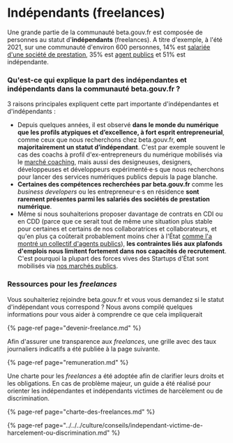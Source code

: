# Indépendants \(freelances\)

Une grande partie de la communauté beta.gouv.fr est composée de personnes au statut d'**indépendants** \(freelances\). A titre d'exemple, à l'été 2021, sur une communauté d'environ 600 personnes, 14% est [salariée d'une société de prestation](../salaries-des-societes-de-prestation.md), 35% est [agent publics](../fonctionnaires-et-contractuels-de-la-fonction-publique.md) et 51% est indépendante. 

### Qu'est-ce qui explique la part des indépendantes et indépendants dans la communauté beta.gouv.fr ? 

3 raisons principales expliquent cette part importante d'indépendantes et d'indépendants : 

* Depuis quelques années, il est observé **dans le monde du numérique que les profils atypiques et d’excellence, à fort esprit entrepreneurial**, comme ceux que nous recherchons chez beta.gouv.fr, **ont majoritairement un statut d’indépendant**. C'est par exemple souvent le cas des coachs à profil d'ex-entrepreneurs du numérique mobilisés via le [marché coaching](../../../../gerer-sa-startup-detat-ou-de-territoires-au-quotidien/gestion-administrative/marches-publics-beta.gouv.fr/marche-coaching.md), mais aussi des designeuses, designers, développeuses et développeurs expérimenté·e·s que nous recherchons pour lancer des services numériques publics depuis la page blanche. 
* **Certaines des compétences recherchées par beta.gouv.fr** comme les _business developers_ ou les entrepreneur·e·s en résidence **sont rarement présentes parmi les salariés des sociétés de prestation numérique**.
* Même si nous souhaiterions proposer davantage de contrats en CDI ou en CDD \(parce que ce serait tout de même une situation plus stable pour certaines et certains de nos collaboratrices et collaborateurs, et qu'en plus ça coûterait probablement moins cher à l'État [comme l'a montré un collectif d'agents publics](https://nosservicespublics.fr/externalisation)\), **les contraintes liés aux plafonds d'emplois nous limitent fortement dans nos capacités de recrutement**. C'est pourquoi la plupart des forces vives des Startups d'État sont mobilisés via [nos marchés publics](../../../../gerer-sa-startup-detat-ou-de-territoires-au-quotidien/gestion-administrative/marches-publics-beta.gouv.fr/).

### Ressources pour les _freelances_

Vous souhaiteriez rejoindre beta.gouv.fr et vous vous demandez si le statut d'indépendant vous correspond ? Nous avons compilé quelques informations pour vous aider à comprendre ce que cela impliquerait

{% page-ref page="devenir-freelance.md" %}

Afin d'assurer une transparence aux _freelances_, une grille avec des taux journaliers indicatifs a été publiée à la page suivante.

{% page-ref page="remuneration.md" %}

Une charte pour les _freelances_ a été adoptée afin de clarifier leurs droits et les obligations. En cas de problème majeur, un guide a été réalisé pour orienter les indépendantes et indépendants victimes de harcèlement ou de discrimination.

{% page-ref page="charte-des-freelances.md" %}

{% page-ref page="../../../culture/conseils/independant-victime-de-harcelement-ou-discrimination.md" %}



